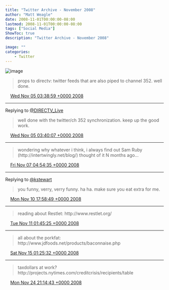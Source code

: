 ```yaml
---
title: "Twitter Archive - November 2008"
author: "Matt Weagle"
date: 2008-11-01T00:00:00-08:00
lastmod: 2008-11-01T00:00:00-08:00
tags: ["Social Media"]
ShowToc: true
description: "Twitter Archive - November 2008"

image: ""
categories: 
    - Twitter
---
```

![image](/sadtwitterbird3.jpg)

> props to directv: twitter feeds that are also piped to channel 352\.  well done\.

<img src="./media/tweet.ico" width="12" /> [Wed Nov 05 03:38:59 +0000 2008](https://twitter.com/mweagle/status/990830781)

----

Replying to [@DIRECTV\_Live](https://twitter.com/DIRECTV_Live/status/990739892)

> well done with the twitter/ch 352 synchronization\.  keep up the good work\.

<img src="./media/tweet.ico" width="12" /> [Wed Nov 05 03:40:07 +0000 2008](https://twitter.com/mweagle/status/990833246)

----

> wondering why whatever i think, i always find out Sam Ruby \(http://intertwingly\.net/blog/\) thought of it N months ago\.\.\.

<img src="./media/tweet.ico" width="12" /> [Fri Nov 07 04:54:35 +0000 2008](https://twitter.com/mweagle/status/994449207)

----

Replying to [@kstewart](https://twitter.com/kstewart/status/998039823)

> you funny, verry, verry funny\.  ha ha\.  make sure you eat extra for me\.

<img src="./media/tweet.ico" width="12" /> [Mon Nov 10 17:58:49 +0000 2008](https://twitter.com/mweagle/status/999118278)

----

> reading about Restlet: http://www\.restlet\.org/

<img src="./media/tweet.ico" width="12" /> [Tue Nov 11 01:45:25 +0000 2008](https://twitter.com/mweagle/status/999733497)

----

> all about the porkfat: http://www\.jdfoods\.net/products/baconnaise\.php

<img src="./media/tweet.ico" width="12" /> [Sat Nov 15 01:25:32 +0000 2008](https://twitter.com/mweagle/status/1006428493)

----

> taxdollars at work? http://projects\.nytimes\.com/creditcrisis/recipients/table

<img src="./media/tweet.ico" width="12" /> [Mon Nov 24 21:14:43 +0000 2008](https://twitter.com/mweagle/status/1021524737)